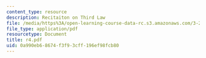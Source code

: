 ```yaml
---
content_type: resource
description: Recitaiton on Third Law
file: /media/https%3A/open-learning-course-data-rc.s3.amazonaws.com/3-20-materials-at-equilibrium-sma-5111-fall-2003/0a990eb68674f3f93cff196ef98fcb80_r4.pdf
file_type: application/pdf
resourcetype: Document
title: r4.pdf
uid: 0a990eb6-8674-f3f9-3cff-196ef98fcb80
---
```

